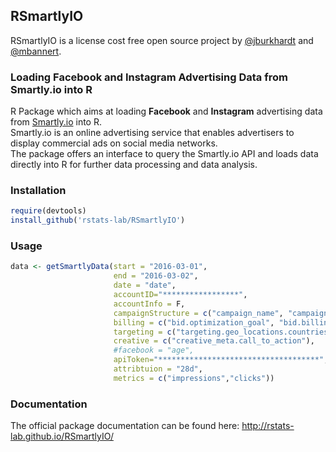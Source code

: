 ## RSmartlyIO

RSmartlyIO is a license cost free open source project by [@jburkhardt](https://github.com/jburkhardt) and [@mbannert](https://github.com/mbannert).

### Loading Facebook and Instagram Advertising Data from Smartly.io into R

R Package which aims at loading **Facebook** and **Instagram** advertising data from [Smartly.io](https://app.smartly.io) into R.  
Smartly.io is an online advertising service that enables advertisers to display commercial ads on social media networks.  
The package offers an interface to query the Smartly.io API and loads data directly into R for further data processing and data analysis.

### Installation

```R
require(devtools)
install_github('rstats-lab/RSmartlyIO')
```

### Usage
```R
data <- getSmartlyData(start = "2016-03-01",
                       end = "2016-03-02",
                       date = "date",
                       accountID="*****************",
                       accountInfo = F,
                       campaignStructure = c("campaign_name", "campaign_fb_id"),
                       billing = c("bid.optimization_goal", "bid.billing_event"),
                       targeting = c("targeting.geo_locations.countries"),
                       creative = c("creative_meta.call_to_action"),
                       #facebook = "age",
                       apiToken="************************************",
                       attribtuion = "28d",
                       metrics = c("impressions","clicks"))
```

### Documentation

The official package documentation can be found here: http://rstats-lab.github.io/RSmartlyIO/
